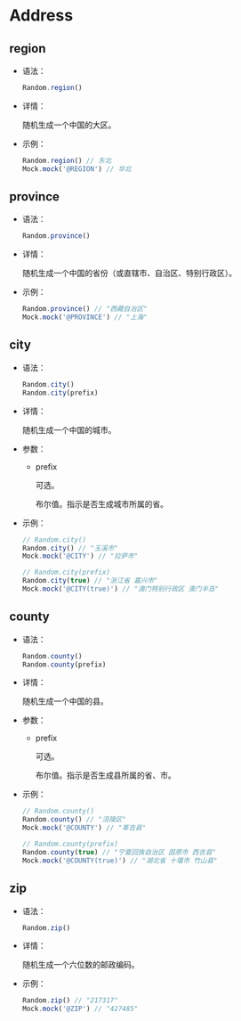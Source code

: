 # Address

## region

- 语法：

  ```js
  Random.region()
  ```

- 详情：

  随机生成一个中国的大区。

- 示例：

  ```js
  Random.region() // 东北
  Mock.mock('@REGION') // 华北
  ```

## province

- 语法：

  ```js
  Random.province()
  ```

- 详情：

  随机生成一个中国的省份（或直辖市、自治区、特别行政区）。

- 示例：

  ```js
  Random.province() // "西藏自治区"
  Mock.mock('@PROVINCE') // "上海"
  ```

## city

- 语法：

  ```js
  Random.city()
  Random.city(prefix)
  ```

- 详情：

  随机生成一个中国的城市。

- 参数：

  - prefix

    可选。

    布尔值。指示是否生成城市所属的省。

- 示例：

  ```js
  // Random.city()
  Random.city() // "玉溪市"
  Mock.mock('@CITY') // "拉萨市"

  // Random.city(prefix)
  Random.city(true) // "浙江省 嘉兴市"
  Mock.mock('@CITY(true)') // "澳门特别行政区 澳门半岛"
  ```

## county

- 语法：

  ```js
  Random.county()
  Random.county(prefix)
  ```

- 详情：

  随机生成一个中国的县。

- 参数：

  - prefix

    可选。

    布尔值。指示是否生成县所属的省、市。

- 示例：

  ```js
  // Random.county()
  Random.county() // "涪陵区"
  Mock.mock('@COUNTY') // "革吉县"

  // Random.county(prefix)
  Random.county(true) // "宁夏回族自治区 固原市 西吉县"
  Mock.mock('@COUNTY(true)') // "湖北省 十堰市 竹山县"
  ```

## zip

- 语法：

  ```js
  Random.zip()
  ```

- 详情：

  随机生成一个六位数的邮政编码。

- 示例：

  ```js
  Random.zip() // "217317"
  Mock.mock('@ZIP') // "427485"
  ```
